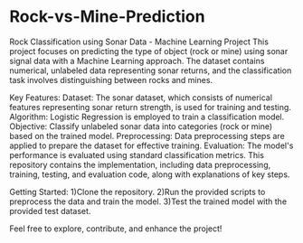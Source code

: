 # Rock-vs-Mine-Prediction
Rock Classification using Sonar Data - Machine Learning Project
This project focuses on predicting the type of object (rock or mine) using sonar signal data with a Machine Learning approach. The dataset contains numerical, unlabeled data representing sonar returns, and the classification task involves distinguishing between rocks and mines.

Key Features:
Dataset: The sonar dataset, which consists of numerical features representing sonar return strength, is used for training and testing.
Algorithm: Logistic Regression is employed to train a classification model.
Objective: Classify unlabeled sonar data into categories (rock or mine) based on the trained model.
Preprocessing: Data preprocessing steps are applied to prepare the dataset for effective training.
Evaluation: The model's performance is evaluated using standard classification metrics.
This repository contains the implementation, including data preprocessing, training, testing, and evaluation code, along with explanations of key steps.

Getting Started:
1)Clone the repository.
2)Run the provided scripts to preprocess the data and train the model.
3)Test the trained model with the provided test dataset.

Feel free to explore, contribute, and enhance the project!

